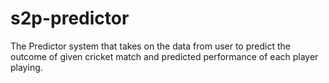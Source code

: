 # s2p-predictor
The Predictor system that takes on the data from user to predict the outcome of given cricket match and predicted performance of each player playing.
